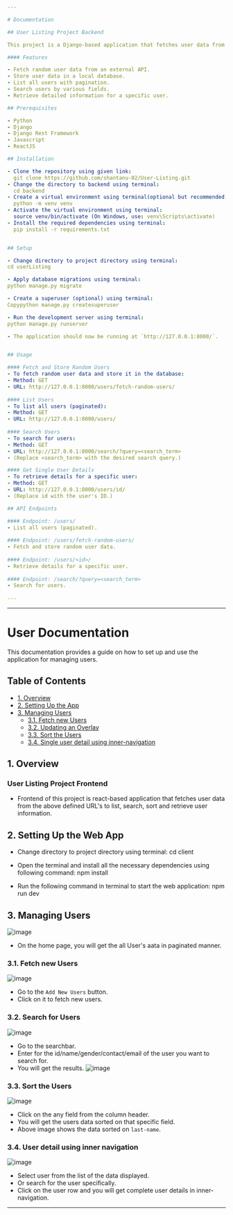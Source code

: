 ```yaml
---

# Documentation

## User Listing Project Backend

This project is a Django-based application that fetches user data from an external API, stores it in a local database, and provides endpoints to list, search, and retrieve user information.

#### Features

- Fetch random user data from an external API.
- Store user data in a local database.
- List all users with pagination.
- Search users by various fields.
- Retrieve detailed information for a specific user.

## Prerequisites

- Python
- Django
- Django Rest Framework
- Javascript
- ReactJS

## Installation

- Clone the repository using given link: 
  git clone https://github.com/shantanu-02/User-Listing.git
- Change the directory to backend using terminal:
  cd backend
- Create a virtual environment using terminal(optional but recommended):
  python -m venv venv
- Activate the virtual environment using terminal:
  source venv/bin/activate (On Windows, use: venv\Scripts\activate)
- Install the required dependencies using terminal:
  pip install -r requirements.txt


## Setup

- Change directory to project directory using terminal:
cd userListing

- Apply database migrations using terminal:
python manage.py migrate

- Create a superuser (optional) using terminal:
Copypython manage.py createsuperuser

- Run the development server using terminal:
python manage.py runserver

- The application should now be running at `http://127.0.0.1:8000/`.


## Usage

#### Fetch and Store Random Users
- To fetch random user data and store it in the database:
- Method: GET
- URL: http://127.0.0.1:8000/users/fetch-random-users/
  
#### List Users 
- To list all users (paginated):
- Method: GET
- URL: http://127.0.0.1:8000/users/
  
#### Search Users
- To search for users:
- Method: GET
- URL: http://127.0.0.1:8000/search/?query=<search_term>
- (Replace <search_term> with the desired search query.)

#### Get Single User Details
- To retrieve details for a specific user:
- Method: GET
- URL: http://127.0.0.1:8000/users/id/
- (Replace id with the user's ID.)

## API Endpoints

#### Endpoint: /users/
- List all users (paginated).
  
#### Endpoint: /users/fetch-random-users/
- Fetch and store random user data.
  
#### Endpoint: /users/<id>/
- Retrieve details for a specific user.
  
#### Endpoint: /search/?query=<search_term>
- Search for users.
  
---
```


---

# User Documentation

This documentation provides a guide on how to set up and use the application for managing users.

## Table of Contents

- [1. Overview](#1-overview)
- [2. Setting Up the App](#2-setting-up-the-web-app)
- [3. Managing Users](#3-managing-users)
  - [3.1. Fetch new Users](#31-fetch-new-users)
  - [3.2. Updating an Overlay](#32-search-for-users)
  - [3.3. Sort the Users](#33-sort-the-users)
  - [3.4. Single user detail using inner-navigation](#34-user-detail-using-inner-navigation)

## 1. Overview

### User Listing Project Frontend
- Frontend of this project is react-based application that fetches user data from the above defined URL's to list, search, sort and retrieve user information.

## 2. Setting Up the Web App

- Change directory to project directory using terminal:
cd client

- Open the terminal and install all the necessary dependencies using following command:
  npm install

- Run the following command in terminal to start the web application:
  npm run dev

## 3. Managing Users

![image](https://github.com/shantanu-02/User-Listing/blob/main/client/public/Assets/Paginated_data.PNG)
- On the home page, you will get the all User's aata in paginated manner.

### 3.1. Fetch new Users

![image](https://github.com/shantanu-02/User-Listing/blob/main/client/public/Assets/Fetching%20new%20users.PNG)

- Go to the `Add New Users` button.
- Click on it to fetch new users.

### 3.2. Search for Users

![image](https://github.com/shantanu-02/User-Listing/blob/main/client/public/Assets/User_searchar.PNG)

- Go to the searchbar.
- Enter for the id/name/gender/contact/email of the user you want to search for.
- You will get the results.
![image](https://github.com/shantanu-02/User-Listing/blob/main/client/public/Assets/User_searchresults.PNG)

### 3.3. Sort the Users

![image](https://github.com/shantanu-02/User-Listing/blob/main/client/public/Assets/Users_sorted.PNG)

- Click on the any field from the column header.
- You will get the users data sorted on that specific field.
- Above image shows the data sorted on `last-name`.

### 3.4. User detail using inner navigation

![image](https://github.com/shantanu-02/User-Listing/blob/main/client/public/Assets/User_single.PNG)

- Select user from the list of the data displayed.
- Or search for the user specifically.
- Click on the user row and you will get complete user details in inner-navigation. 

---